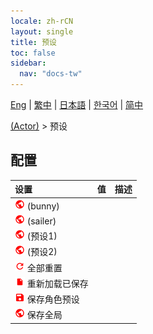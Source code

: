 ```yaml
---
locale: zh-rCN
layout: single
title: 预设
toc: false
sidebar:
  nav: "docs-tw"
---
```

[Eng](/dancexr/menu/2025.5/actor/actor_presets) | [繁中](/tw/dancexr/menu/2025.5/actor/actor_presets) | [日本語](/jp/dancexr/menu/2025.5/actor/actor_presets) | [한국어](/kr/dancexr/menu/2025.5/actor/actor_presets) | [简中](/zh/dancexr/menu/2025.5/actor/actor_presets)

[(Actor)](../menu#(Actor)) > 预设

## 配置

| 设置 | 值 | 描述 |
| :--- | --- | :--- |
| <img src="/images/icon/ic_globe.png" alt="globe icon"/> (bunny) || 
| <img src="/images/icon/ic_globe.png" alt="globe icon"/> (sailer) || 
| <img src="/images/icon/ic_globe.png" alt="globe icon"/> (预设1) || 
| <img src="/images/icon/ic_globe.png" alt="globe icon"/> (预设2) || 
| <img src="/images/icon/ic_refresh.png" alt="refresh icon"/> 全部重置 || 
| <img src="/images/icon/ic_file.png" alt="file icon"/> 重新加载已保存 || 
| <img src="/images/icon/ic_save.png" alt="save icon"/> 保存角色预设 || 
| <img src="/images/icon/ic_globe.png" alt="globe icon"/> 保存全局 || 
